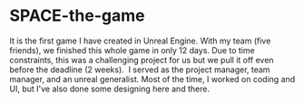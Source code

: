 # SPACE-the-game
It is the first game I have created in Unreal Engine. With my team (five friends), we finished this whole game in only 12 days. Due to time constraints, this was a challenging project for us but we pull it off even before the deadline (2 weeks).   I served as the project manager, team manager, and an unreal generalist. Most of the time, I worked on coding and UI, but I've also done some designing here and there. 
